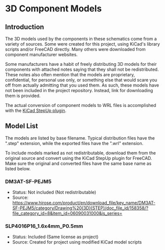 # 3D Component Models

## Introduction

The 3D models used by the components in these schematics come from a variety
of sources. Some were created for this project, using KiCad's library
scripts and/or FreeCAD directly. Many others were downloaded from component
manufacturer websites.

Some manufacturers have a habit of freely distributing 3D models for their
components with attached notes saying that they shall not be redistributed.
These notes also often mention that the models are proprietary, confidential,
for personal use only, or something else that would scare you off from
actually admitting that you used them. As such, these models have not been
included in the project repository. Instead, link for downloading them
is provided.

The actual conversion of component models to WRL files is accomplished
with the [KiCad StepUp plugin](https://sourceforge.net/projects/kicadstepup/).

## Model List

The models are listed by base filename. Typical distribution files have
the ".step" extension, while the exported files have the ".wrl" extension.

To include models marked as not redistributable, download them from the
original source and convert using the KiCad StepUp plugin for FreeCAD.
Make sure the original and converted files have the same base name as
listed below.

### DM3AT-SF-PEJM5
* Status: Not included (Not redistributable)
* Source: https://www.hirose.com/product/en/download_file/key_name/DM3AT-SF-PEJM5/category/Drawing%20(3D)(STEP)/doc_file_id/158358/?file_category_id=8&item_id=06090031000&is_series=

### SLP4016P16_1.6x4mm_P0.5mm
* Status: Included (Same license as project)
* Source: Created for project using modified KiCad model scripts
